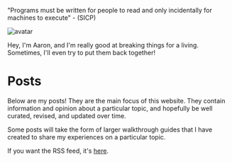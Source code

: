"Programs must be written for people to read and only incidentally for machines
to execute" - (SICP)

![avatar](https://avatars1.githubusercontent.com/u/29888436?s=460&u=03df457371669048031a735802c33b93d07a1f10&v=4)

Hey, I'm Aaron, and I'm really good at breaking things for a living. Sometimes, I'll even try to put them back together!

# Posts

Below are my posts! They are the main focus of this website. They contain
information and opinion about a particular topic, and hopefully be well curated,
revised, and updated over time.

Some posts will take the form of larger walkthrough guides that I have
created to share my experiences on a particular topic.

If you want the RSS feed, it's [here](https://aaronpkelly.github.io/feed.xml).